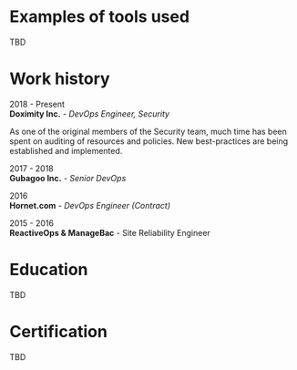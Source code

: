 # Examples of tools used

TBD

# Work history

2018 - Present</br>
**Doximity Inc.** - _DevOps Engineer, Security_

As one of the original members of the Security team, much time has been spent on auditing of resources and policies. New best-practices are being established and implemented.

2017 - 2018</br>
**Gubagoo Inc.** - _Senior DevOps_

2016</br>
**Hornet.com** - _DevOps Engineer (Contract)_

2015 - 2016</br>
**ReactiveOps & ManageBac** - Site Reliability Engineer

# Education

TBD

# Certification

TBD